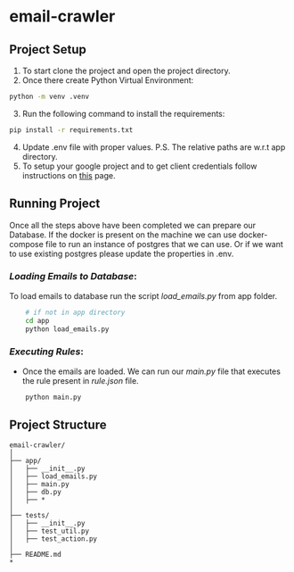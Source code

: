 # email-crawler

## Project Setup
1. To start clone the project and open the project directory.
2. Once there create Python Virtual Environment: 
```bash 
python -m venv .venv
```
3. Run the following command to install the requirements:
```bash
pip install -r requirements.txt
```
4. Update .env file with proper values. P.S. The relative paths are w.r.t app directory.
5. To setup your google project and to get client credentials follow instructions on [this](https://developers.google.com/gmail/api/quickstart/python) page.

## Running Project
Once all the steps above have been completed we can prepare our Database. If the docker is present on the machine we can use docker-compose file to run an instance of postgres that we can use. Or if we want to use existing postgres please update the properties in .env.

### *Loading Emails to Database*: 
To load emails to database run the script *load_emails.py* from app folder.
```bash
    # if not in app directory
    cd app
    python load_emails.py
```
### *Executing Rules*:
- Once the emails are loaded. We can run our *main.py* file that executes the rule present in *rule.json* file.
```bash
    python main.py
```

## Project Structure
```
email-crawler/
│
├── app/
│   ├── __init__.py
│   ├── load_emails.py
│   ├── main.py
│   ├── db.py
│   ├── *
│
├── tests/
│   ├── __init__.py
│   ├── test_util.py
│   ├── test_action.py
│
├── README.md
*
```